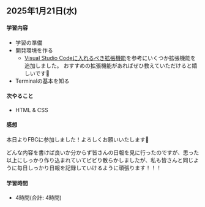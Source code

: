 ## 2025年1月21日(水)

#### 学習内容

- 学習の準備
- 開発環境を作る
  - [Visual Studio Codeに入れるべき拡張機能](https://qiita.com/midiambear/items/f38686bd4d139e0cd46c)を参考にいくつか拡張機能を追加しました。
おすすめの拡張機能があればぜひ教えていただけると嬉しいです🥺
- Terminalの基本を知る

#### 次やること
- HTML & CSS

#### 感想
本日よりFBCに参加しました！よろしくお願いいたします🙌

どんな内容を書けば良いか分からず皆さんの日報を見に行ったのですが、思った以上にしっかり作り込まれていてビビり散らかしましたが、私も皆さんと同じように毎日しっかり日報を記録していけるように頑張ります！！！

#### 学習時間
- 4時間(合計: 4時間)


